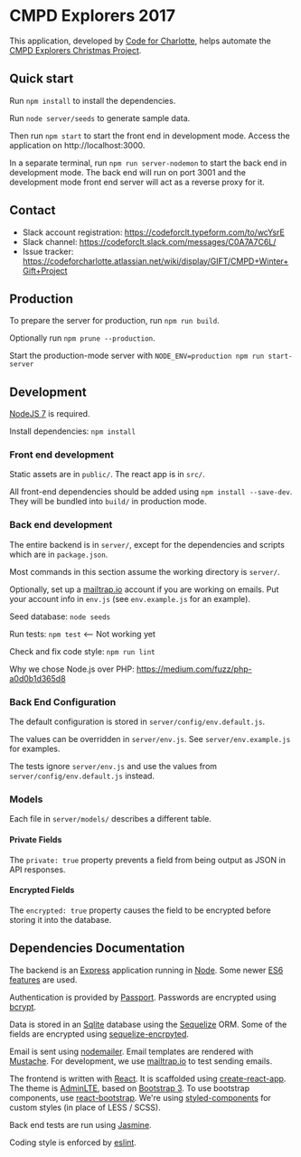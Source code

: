 # CMPD Explorers 2017

This application, developed by [Code for Charlotte], helps automate
the [CMPD Explorers Christmas Project].

## Quick start

Run `npm install` to install the dependencies.

Run `node server/seeds` to generate sample data.

Then run `npm start` to start the front end in development mode. Access
the application on http://localhost:3000.

In a separate terminal, run `npm run server-nodemon` to start the back
end in development mode. The back end will run on port 3001 and the
development mode front end server will act as a reverse proxy for it.

## Contact

* Slack account registration: https://codeforclt.typeform.com/to/wcYsrE
* Slack channel: https://codeforclt.slack.com/messages/C0A7A7C6L/
* Issue tracker: https://codeforcharlotte.atlassian.net/wiki/display/GIFT/CMPD+Winter+Gift+Project

## Production

To prepare the server for production, run `npm run build`.

Optionally run `npm prune --production`.

Start the production-mode server with `NODE_ENV=production npm run start-server`

## Development

[NodeJS 7] is required.

Install dependencies: `npm install`

### Front end development

Static assets are in `public/`. The react app is in `src/`.

All front-end dependencies should be added using `npm install
--save-dev`. They will be bundled into `build/` in production mode.

### Back end development

The entire backend is in `server/`, except for the dependencies and
scripts which are in `package.json`.

Most commands in this section assume the working directory is `server/`.

Optionally, set up a [mailtrap.io] account if you are working on
emails. Put your account info in `env.js` (see `env.example.js` for an
example).

Seed database: `node seeds`

Run tests: `npm test` <-- Not working yet

Check and fix code style: `npm run lint`

Why we chose Node.js over PHP: https://medium.com/fuzz/php-a0d0b1d365d8

### Back End Configuration

The default configuration is stored in `server/config/env.default.js`.

The values can be overridden in `server/env.js`. See `server/env.example.js` for examples.

The tests ignore `server/env.js` and use the values from `server/config/env.default.js` instead.

### Models

Each file in `server/models/` describes a different table.

#### Private Fields

The `private: true` property prevents a field from being output as JSON in API responses.

#### Encrypted Fields

The `encrypted: true` property causes the field to be encrypted before storing it into the database.

## Dependencies Documentation

The backend is an [Express] application running in [Node]. Some newer
[ES6 features] are used.

Authentication is provided by [Passport]. Passwords are encrypted using [bcrypt].

Data is stored in an [Sqlite] database using the [Sequelize] ORM. Some of
the fields are encrypted using [sequelize-encrpyted].

Email is sent using [nodemailer]. Email templates are rendered with
[Mustache]. For development, we use [mailtrap.io] to test sending
emails.

The frontend is written with [React]. It is scaffolded using
[create-react-app]. The theme is [AdminLTE], based on
[Bootstrap 3]. To use bootstrap components, use [react-bootstrap].
We're using [styled-components] for custom styles (in place of LESS / SCSS).

Back end tests are run using [Jasmine].

Coding style is enforced by [eslint].


[Code for Charlotte]: http://www.codeforcharlotte.org/
[CMPD Explorers Christmas Project]: http://charlottenc.gov/CMPD/Organization/Pages/SupportSvcs/Explorer_XmasProject.aspx
[Node]: https://nodejs.org/dist/latest-v6.x/docs/api/
[Express]: https://expressjs.com/en/4x/api.html
[ES6 features]: https://github.com/lukehoban/es6features
[Passport]: http://passportjs.org/docs
[bcrypt]: https://en.wikipedia.org/wiki/Bcrypt
[Sqlite]: https://sqlite.org/docs.html
[Sequelize]: http://docs.sequelizejs.com/en/v3/
[sequelize-encrpyted]: https://github.com/defunctzombie/sequelize-encrypted
[mailtrap.io]: https://mailtrap.io
[nodemailer]: https://nodemailer.com/
[React]: https://facebook.github.io/react/
[react-bootstrap]: https://react-bootstrap.github.io/
[styled-components]: https://github.com/styled-components/styled-components
[create-react-app]: https://github.com/facebookincubator/create-react-app
[AdminLTE]: https://almsaeedstudio.com/themes/AdminLTE/documentation/index.html
[Bootstrap 3]: http://getbootstrap.com/getting-started/
[Jasmine]: https://jasmine.github.io/1.3/introduction
[eslint]: http://eslint.org/docs/user-guide/getting-started
[NodeJS 7]: https://nodejs.org/en/download/current/
[Mustache]: https://www.npmjs.com/package/mustache
